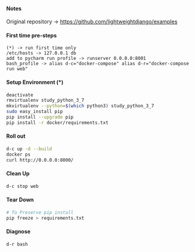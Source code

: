 #### Notes
   Original repository ->  https://github.com/lightweightdjango/examples

#### First time pre-steps
```text
(*) -> run first time only
/etc/hosts -> 127.0.0.1	db
add to pycharm run profile -> runserver 0.0.0.0:8001
bash_profile -> alias d-c="docker-compose" alias d-r="docker-compose run web"
```

#### Setup Environment (*)
```bash
deactivate
rmvirtualenv study_python_3_7
mkvirtualenv --python=$(which python3) study_python_3_7
sudo easy_install pip
pip install --upgrade pip
pip install -r docker/requirements.txt
```

#### Roll out
```bash
d-c up -d --build
docker ps
curl http://0.0.0.0:8000/
```

#### Clean Up
```bash
d-c stop web
```

#### Tear Down
```bash
# To Preserve pip install
pip freeze > requirements.txt
```

#### Diagnose
```bash
d-r bash
```